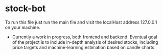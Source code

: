 # stock-bot
To run this file just run the main file and visit the localHost address 127.0.0.1 on your machine. 
- Currently a work in progress, both frontend and backend. Eventual goal of the project is to include in-depth analysis of desired stocks, including price targets and machine-learning estimation based on candle charts.
